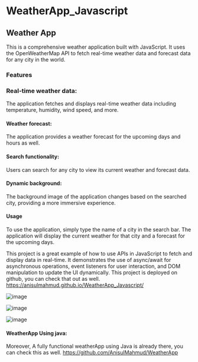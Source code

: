# WeatherApp_Javascript

## Weather App
This is a comprehensive weather application built with JavaScript. It uses the OpenWeatherMap API to fetch real-time weather data and forecast data for any city in the world.

### Features
### Real-time weather data: 
The application fetches and displays real-time weather data including temperature, humidity, wind speed, and more.
#### Weather forecast: 
The application provides a weather forecast for the upcoming days and hours as well.
#### Search functionality: 
Users can search for any city to view its current weather and forecast data.
#### Dynamic background: 
The background image of the application changes based on the searched city, providing a more immersive experience.

#### Usage
To use the application, simply type the name of a city in the search bar. The application will display the current weather for that city and a forecast for the upcoming days.

This project is a great example of how to use APIs in JavaScript to fetch and display data in real-time. It demonstrates the use of async/await for asynchronous operations, event listeners for user interaction, and DOM manipulation to update the UI dynamically.
This project is deployed on github, you can check that out as well.
https://anisulmahmud.github.io/WeatherApp_Javascript/

![image](https://github.com/AnisulMahmud/WeatherApp_Javascript/assets/52384280/7ce24d64-e4c0-4ba6-860a-17a771d382b5)

![image](https://github.com/AnisulMahmud/WeatherApp_Javascript/assets/52384280/85023f96-0806-411d-a42b-b60965d750e5)

![image](https://github.com/AnisulMahmud/WeatherApp_Javascript/assets/52384280/6064b6b9-ec85-45cb-bcf4-e1815d12c767)

#### WeatherApp Using java: 
Moreover, A fully functional weatherApp using Java is already there, you can check this as well. https://github.com/AnisulMahmud/WeatherApp
